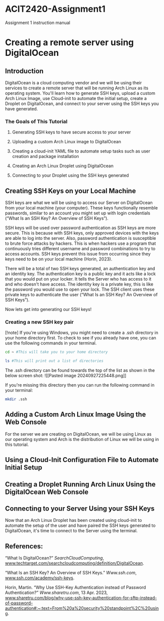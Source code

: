 # ACIT2420-Assignment1
Assignment 1 instruction manual

# Creating a remote server using DigitalOcean

## Introduction

DigitalOcean is a cloud computing vendor and we will be using their services to create a remote server that will be running Arch Linux as its operating system. You'll learn how to generate SSH keys, upload a custom Arch Linux Image, use Cloud-init to automate the initial setup, create a Droplet on DigitalOcean, and connect to your server using the SSH keys you have generated. 

### The Goals of This Tutorial
1. Generating SSH keys to have secure access to your server

2. Uploading a custom Arch Linux image to DigitalOcean

3. Creating a cloud-init YAML file to automate setup tasks such as user creation and package installation

4. Creating an Arch Linux Droplet using DigitalOcean

5. Connecting to your Droplet using the SSH keys generated

## Creating SSH Keys on your Local Machine

SSH keys are what we will be using to access our Server on DigitalOcean from your local machine (your computer). These keys functionally resemble passwords, similar to an account you might set up with login credentials (“What Is an SSH Key? An Overview of SSH Keys”). 

SSH keys will be used over password authentication as SSH keys are more secure. This is because with SSH keys, only approved devices with the keys are able to log into the server. Also, password authentication is susceptible to brute force attacks by hackers. This is when hackers use a program that continuously tries different username and password combinations to try to access accounts. SSH keys prevent this issue from occurring since they keys need to be on your local machine (Horin, 2023).  

There will be a total of two SSH keys generated, an authentication key and an identity key. The authentication key is a public key and it acts like a lock that you would put on your locker. It tells the Server who has access to it and who doesn't have access. The identity key is a private key, this is like the password you would use to open your lock. The SSH client uses these private keys to authenticate the user (“What Is an SSH Key? An Overview of SSH Keys”).

Now lets get into generating our SSH keys!

### Creating a new SSH key pair
[!note] If you're using Windows, you might need to create a .ssh directory in your home directory first. To check to see if you already have one, you can use the following commands in your terminal.

```sh
cd ~ #This will take you to your home directory

ls #This will print out a list of directories
```

The .ssh directory can be found towards the top of the list as shown in the below screen shot:
![[Pasted image 20240927225448.png]]

If you're missing this directory then you can run the following command in your terminal:
```sh
mkdir .ssh
```



## Adding a Custom Arch Linux Image Using the Web Console

For the server we are creating on DigitalOcean, we will be using Linux as our operating system and Arch is the distribution of Linux we will be using in this tutorial. 

## Using a Cloud-Init Configuration File to Automate Initial Setup

## Creating a Droplet Running Arch Linux Using the DigitalOcean Web Console

## Connecting to your Server Using your SSH Keys

Now that an Arch Linux Droplet has been created using cloud-init to automate the setup of the user and have paired the SSH keys generated to DigitalOcean, it's time to connect to the Server using the terminal.


## References:

“What Is DigitalOcean?” _SearchCloudComputing_, 
	www.techtarget.com/searchcloudcomputing/definition/DigitalOcean.
	
“What Is an SSH Key? An Overview of SSH Keys.” _Www.ssh.com_, www.ssh.com/academy/ssh-keys.

Horin, Martin. “Why Use SSH-Key Authentication instead of Password Authentication?” _Www.sharetru.com_, 13 Apr. 2023, www.sharetru.com/blog/why-use-ssh-key-authentication-for-sftp-instead-of-password-authentication#:~:text=From%20a%20security%20standpoint%2C%20using.

